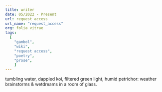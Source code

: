 ```yaml
---
title: writer
date: 05/2022 - Present
url: request_access
url_name: "request_access"
org: folia vitrae
tags:
  [
    "gambol",
    "wiki",
    "request access",
    "poetry",
    "prose",
    ]
---
```


tumbling water, dappled koi, filtered green light, humid petrichor: weather brainstorms & wetdreams in a room of glass. 